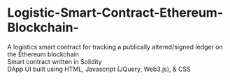 # Logistic-Smart-Contract-Ethereum-Blockchain-
A logistics smart contract for tracking a publically altered/signed ledger on the Ethereum blockchain  
Smart contract written in Solidity  
DApp UI built using HTML, Javascript (JQuery, Web3.js), & CSS  
